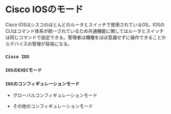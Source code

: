 # Cisco IOSのモード
Cisco IOSはシスコのほとんどのルータとスイッチで使用されているOS。IOSのCLIはコマンド体系が統一されているため共通機能に関してはルータとスイッチは同じコマンドで設定できる。管理者は機種をほぼ意識せずに操作できることからデバイスの管理が容易になる。

### `Cisco IOS`


### `IOSのEXECモード`


### `IOSのコンフィギュレーションモード`

- グローバルコンフィギュレーションモード

- その他のコンフィギュレーションモード
